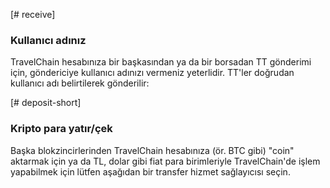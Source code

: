 [# receive]
### Kullanıcı adınız
TravelChain hesabınıza bir başkasından ya da bir borsadan TT gönderimi için, göndericiye kullanıcı adınızı vermeniz yeterlidir. TT'ler doğrudan kullanıcı adı belirtilerek gönderilir:

[# deposit-short]
### Kripto para yatır/çek
Başka blokzincirlerinden TravelChain hesabınıza (ör. BTC gibi) "coin" aktarmak için ya da TL, dolar gibi fiat para birimleriyle TravelChain'de işlem yapabilmek için lütfen aşağıdan bir transfer hizmet sağlayıcısı seçin.
